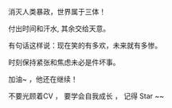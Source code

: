 消灭人类暴政，世界属于三体！

付出时间和汗水, 其余交给天意。

有句话这样说：现在笑的有多欢，未来就有多惨。

时刻保持紧张和焦虑未必是件坏事。

加油~ ，他还在继续！

不要光顾着CV ， 要学会自我成长 ， 记得 Star ~~
